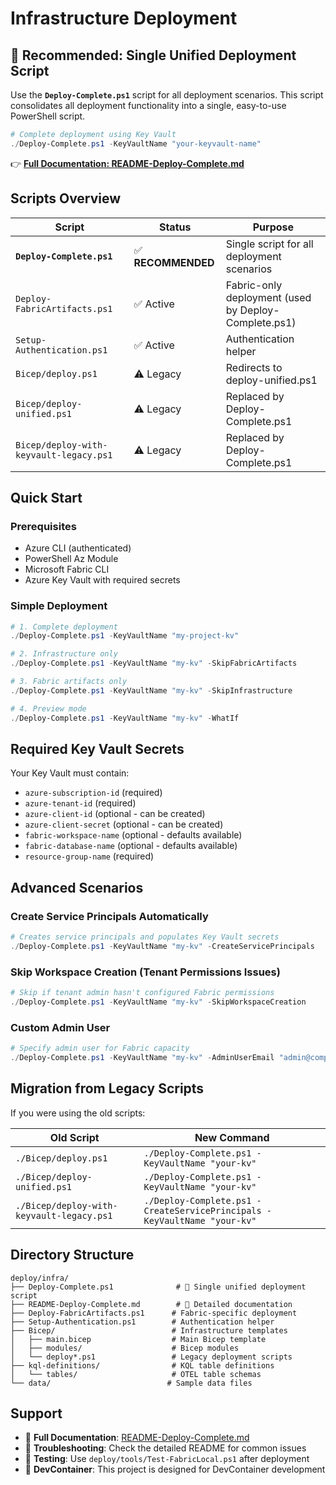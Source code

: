 # Infrastructure Deployment

## 🚀 Recommended: Single Unified Deployment Script

Use the **`Deploy-Complete.ps1`** script for all deployment scenarios. This script consolidates all deployment functionality into a single, easy-to-use PowerShell script.

```powershell
# Complete deployment using Key Vault
./Deploy-Complete.ps1 -KeyVaultName "your-keyvault-name"
```

👉 **[Full Documentation: README-Deploy-Complete.md](./README-Deploy-Complete.md)**

## Scripts Overview

| Script | Status | Purpose |
|--------|--------|---------|
| **`Deploy-Complete.ps1`** | ✅ **RECOMMENDED** | Single script for all deployment scenarios |
| `Deploy-FabricArtifacts.ps1` | ✅ Active | Fabric-only deployment (used by Deploy-Complete.ps1) |
| `Setup-Authentication.ps1` | ✅ Active | Authentication helper |
| `Bicep/deploy.ps1` | ⚠️ Legacy | Redirects to deploy-unified.ps1 |
| `Bicep/deploy-unified.ps1` | ⚠️ Legacy | Replaced by Deploy-Complete.ps1 |
| `Bicep/deploy-with-keyvault-legacy.ps1` | ⚠️ Legacy | Replaced by Deploy-Complete.ps1 |

## Quick Start

### Prerequisites
- Azure CLI (authenticated)
- PowerShell Az Module  
- Microsoft Fabric CLI
- Azure Key Vault with required secrets

### Simple Deployment
```powershell
# 1. Complete deployment
./Deploy-Complete.ps1 -KeyVaultName "my-project-kv"

# 2. Infrastructure only
./Deploy-Complete.ps1 -KeyVaultName "my-kv" -SkipFabricArtifacts

# 3. Fabric artifacts only  
./Deploy-Complete.ps1 -KeyVaultName "my-kv" -SkipInfrastructure

# 4. Preview mode
./Deploy-Complete.ps1 -KeyVaultName "my-kv" -WhatIf
```

## Required Key Vault Secrets

Your Key Vault must contain:
- `azure-subscription-id` (required)
- `azure-tenant-id` (required) 
- `azure-client-id` (optional - can be created)
- `azure-client-secret` (optional - can be created)
- `fabric-workspace-name` (optional - defaults available)
- `fabric-database-name` (optional - defaults available)
- `resource-group-name` (required)

## Advanced Scenarios

### Create Service Principals Automatically
```powershell
# Creates service principals and populates Key Vault secrets
./Deploy-Complete.ps1 -KeyVaultName "my-kv" -CreateServicePrincipals
```

### Skip Workspace Creation (Tenant Permissions Issues)
```powershell
# Skip if tenant admin hasn't configured Fabric permissions
./Deploy-Complete.ps1 -KeyVaultName "my-kv" -SkipWorkspaceCreation
```

### Custom Admin User
```powershell
# Specify admin user for Fabric capacity
./Deploy-Complete.ps1 -KeyVaultName "my-kv" -AdminUserEmail "admin@company.com"
```

## Migration from Legacy Scripts

If you were using the old scripts:

| Old Script | New Command |
|------------|-------------|
| `./Bicep/deploy.ps1` | `./Deploy-Complete.ps1 -KeyVaultName "your-kv"` |
| `./Bicep/deploy-unified.ps1` | `./Deploy-Complete.ps1 -KeyVaultName "your-kv"` |
| `./Bicep/deploy-with-keyvault-legacy.ps1` | `./Deploy-Complete.ps1 -CreateServicePrincipals -KeyVaultName "your-kv"` |

## Directory Structure

```
deploy/infra/
├── Deploy-Complete.ps1              # 🎯 Single unified deployment script
├── README-Deploy-Complete.md        # 📖 Detailed documentation
├── Deploy-FabricArtifacts.ps1      # Fabric-specific deployment
├── Setup-Authentication.ps1        # Authentication helper
├── Bicep/                          # Infrastructure templates
│   ├── main.bicep                  # Main Bicep template
│   ├── modules/                    # Bicep modules
│   └── deploy*.ps1                 # Legacy deployment scripts
├── kql-definitions/                # KQL table definitions
│   └── tables/                     # OTEL table schemas
└── data/                          # Sample data files
```

## Support

- 📖 **Full Documentation**: [README-Deploy-Complete.md](./README-Deploy-Complete.md)
- 🔧 **Troubleshooting**: Check the detailed README for common issues
- 🧪 **Testing**: Use `deploy/tools/Test-FabricLocal.ps1` after deployment
- 💬 **DevContainer**: This project is designed for DevContainer development
